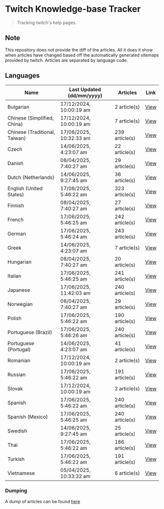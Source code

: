 # Twitch Knowledge-base Tracker
> Tracking twitch's help pages. 

## Note
This repository does not provide the diff of the articles. All it does it show when articles have changed based
off the automatically generated sitemaps provided by twitch. Articles are separated by language code.

## Languages

| Name                          | Last Updated (dd/mm/yyyy) | Articles       | Link                   |
|-------------------------------|---------------------------|----------------|------------------------|
| Bulgarian                     | 17/12/2024, 10:00:19 am   | 2 article(s)   | [View](docs/bg.md)     |
| Chinese (Simplified, China)   | 17/12/2024, 10:00:19 am   | 7 article(s)   | [View](docs/zh_CN.md)  |
| Chinese (Traditional, Taiwan) | 17/06/2025, 10:32:33 am   | 239 article(s) | [View](docs/zh_TW.md)  |
| Czech                         | 14/06/2025, 4:23:07 am    | 22 article(s)  | [View](docs/cs.md)     |
| Danish                        | 08/04/2025, 7:40:27 am    | 29 article(s)  | [View](docs/da.md)     |
| Dutch (Netherlands)           | 14/06/2025, 9:27:45 am    | 36 article(s)  | [View](docs/nl_NL.md)  |
| English (United States)       | 17/06/2025, 5:46:22 am    | 323 article(s) | [View](docs/en_US.md)  |
| Finnish                       | 08/04/2025, 7:40:27 am    | 27 article(s)  | [View](docs/fi.md)     |
| French                        | 17/06/2025, 5:46:25 am    | 242 article(s) | [View](docs/fr.md)     |
| German                        | 17/06/2025, 5:46:24 am    | 243 article(s) | [View](docs/de.md)     |
| Greek                         | 14/06/2025, 4:23:07 am    | 7 article(s)   | [View](docs/el.md)     |
| Hungarian                     | 08/04/2025, 7:40:27 am    | 20 article(s)  | [View](docs/hu.md)     |
| Italian                       | 17/06/2025, 5:46:25 am    | 241 article(s) | [View](docs/it.md)     |
| Japanese                      | 17/06/2025, 11:42:03 am   | 240 article(s) | [View](docs/ja.md)     |
| Norwegian                     | 08/04/2025, 7:40:27 am    | 29 article(s)  | [View](docs/no.md)     |
| Polish                        | 17/06/2025, 5:46:22 am    | 190 article(s) | [View](docs/pl.md)     |
| Portuguese (Brazil)           | 17/06/2025, 5:46:26 am    | 240 article(s) | [View](docs/pt_BR.md)  |
| Portuguese (Portugal)         | 14/06/2025, 4:23:07 am    | 41 article(s)  | [View](docs/pt_PT.md)  |
| Romanian                      | 17/12/2024, 10:00:19 am   | 2 article(s)   | [View](docs/ro.md)     |
| Russian                       | 17/06/2025, 5:46:22 am    | 191 article(s) | [View](docs/ru.md)     |
| Slovak                        | 17/12/2024, 10:00:19 am   | 2 article(s)   | [View](docs/sk.md)     |
| Spanish                       | 17/06/2025, 5:46:22 am    | 240 article(s) | [View](docs/es.md)     |
| Spanish (Mexico)              | 17/06/2025, 5:46:25 am    | 240 article(s) | [View](docs/es_MX.md)  |
| Swedish                       | 14/06/2025, 9:27:45 am    | 25 article(s)  | [View](docs/sv.md)     |
| Thai                          | 17/06/2025, 5:46:22 am    | 186 article(s) | [View](docs/th.md)     |
| Turkish                       | 17/06/2025, 5:46:22 am    | 191 article(s) | [View](docs/tr.md)     |
| Vietnamese                    | 05/04/2025, 10:33:32 am   | 6 article(s)   | [View](docs/vi.md)     |

### Dumping
A dump of articles can be found [here](docs/RAW.md)